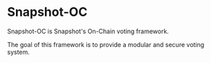 # Snapshot-OC

Snapshot-OC is Snapshot's On-Chain voting framework.

The goal of this framework is to provide a modular and secure voting system.
